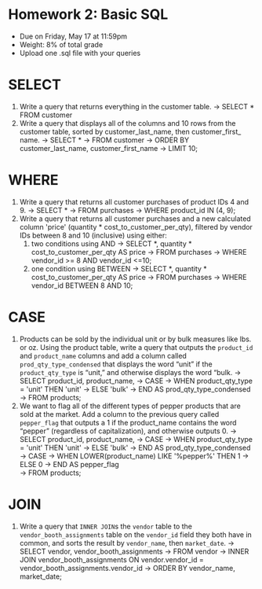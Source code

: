 # Homework 2: Basic SQL 

-  	Due on Friday, May 17 at 11:59pm
-  	Weight: 8% of total grade
-  	Upload one .sql file with your queries

# SELECT
1. Write a query that returns everything in the customer table.
   -> SELECT * FROM customer
2. Write a query that displays all of the columns and 10 rows from the customer table, sorted by customer_last_name, then customer_first_ name.
   -> SELECT *
   -> FROM customer
   -> ORDER BY customer_last_name, customer_first_name
   -> LIMIT 10;

# WHERE
1. Write a query that returns all customer purchases of product IDs 4 and 9.
   -> SELECT *
   -> FROM purchases
   -> WHERE product_id IN (4, 9);
3. Write a query that returns all customer purchases and a new calculated column 'price' (quantity * cost_to_customer_per_qty), filtered by vendor IDs between 8 and 10 (inclusive) using either:
	1.  two conditions using AND
    	-> SELECT *, quantity * cost_to_customer_per_qty AS price
    	-> FROM purchases
    	-> WHERE vendor_id >= 8 AND vendor_id <=10;
	2.  one condition using BETWEEN
    	-> SELECT *, quantity * cost_to_customer_per_qty AS price
    	-> FROM purchases
    	-> WHERE vendor_id BETWEEN 8 AND 10;

# CASE
1. Products can be sold by the individual unit or by bulk measures like lbs. or oz. Using the product table, write a query that outputs the `product_id` and `product_name` columns and add a column called `prod_qty_type_condensed` that displays the word “unit” if the `product_qty_type` is “unit,” and otherwise displays the word “bulk.
   -> SELECT product_id, product_name,
   	-> CASE
   		-> WHEN product_qty_type = 'unit' THEN 'unit'
   		-> ELSE 'bulk'
   	-> END AS prod_qty_type_condensed
   -> FROM products;
2. We want to flag all of the different types of pepper products that are sold at the market. Add a column to the previous query called `pepper_flag` that outputs a 1 if the product_name contains the word “pepper” (regardless of capitalization), and otherwise outputs 0.
   -> SELECT product_id, product_name,
   	-> CASE
   		-> WHEN product_qty_type = 'unit' THEN 'unit'
   		-> ELSE 'bulk'
   	-> END AS prod_qty_type_condensed
   	-> CASE
   		-> WHEN LOWER(product_name) LIKE '%pepper%' THEN 1
   		-> ELSE 0
   	-> END AS pepper_flag   
   -> FROM products;

# JOIN
1. Write a query that `INNER JOIN`s the `vendor` table to the `vendor_booth_assignments` table on the `vendor_id` field they both have in common, and sorts the result by `vendor_name`, then `market_date`.
   -> SELECT vendor, vendor_booth_assignments
   -> FROM vendor
   -> INNER JOIN vendor_booth_assignments ON vendor.vendor_id = vendor_booth_assignments.vendor_id
   -> ORDER BY vendor_name, market_date;
   
